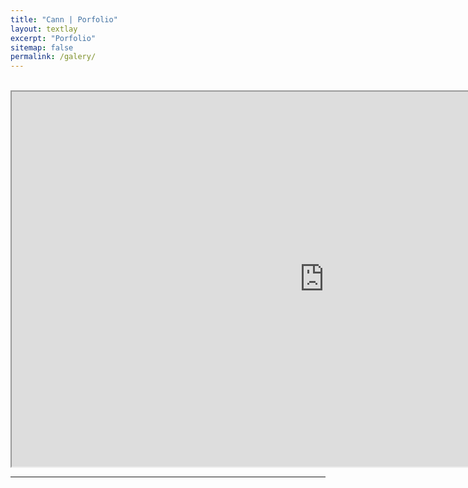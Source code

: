 ```yaml
---
title: "Cann | Porfolio"
layout: textlay
excerpt: "Porfolio"
sitemap: false
permalink: /galery/
---
```



<br>

<iframe src="https://canng.github.io/assets/Sankey_lulcc.html" width="1000" height="600"></iframe>




<br>




---
